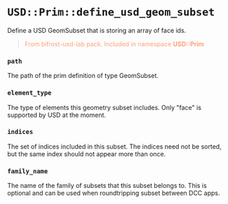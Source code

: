 # `USD::Prim::define_usd_geom_subset`

Define a USD GeomSubset that is storing an array of face ids.

> <span style="color:#FFA07A">From bifrost-usd-lab pack. Included in namespace **USD::Prim**</span>

### `path`

The path of the prim definition of type GeomSubset.

### `element_type`

The type of elements this geometry subset includes. Only "face" is supported by USD at the moment.

### `indices`

The set of indices included in this subset. 
The indices need not be sorted, but the same index should not appear more than once.

### `family_name`

The name of the family of subsets that this subset belongs to. 
This is optional and can be used when roundtripping subset between DCC apps.
